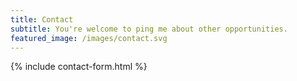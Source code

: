 ```yaml
---
title: Contact
subtitle: You're welcome to ping me about other opportunities. 
featured_image: /images/contact.svg
---
```


{% include contact-form.html %}